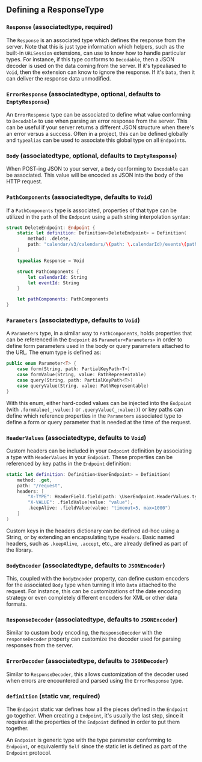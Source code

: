 ## Defining a ResponseType

### `Response` (associatedtype, required)

The `Response` is an associated type which defines the response from the server. Note that this is just type information which helpers, such as the built-in `URLSession` extensions, can use to know how to handle particular types. For instance, if this type conforms to `Decodable`, then a JSON decoder is used on the data coming from the server. If it's typealiased to `Void`, then the extension can know to ignore the response. If it's `Data`, then it can deliver the response data unmodified.

### `ErrorResponse` (associatedtype, optional, defaults to `EmptyResponse`)

An `ErrorResponse` type can be associated to define what value conforming to `Decodable` to use when parsing an error response from the server. This can be useful if your server returns a different JSON structure when there's an error versus a success. Often in a project, this can be defined globally and `typealias` can be used to associate this global type on all `Endpoint`s.

### `Body` (associatedtype, optional, defaults to `EmptyResponse`)

When POST-ing JSON to your server, a `Body` conforming to `Encodable` can be associated. This value will be encoded as JSON into the body of the HTTP request.

### `PathComponents` (associatedtype, defaults to `Void`)

If a `PathComponents` type is associated, properties of that type can be utilized in the `path` of the `Endpoint` using a path string interpolation syntax:

```Swift
struct DeleteEndpoint: Endpoint {
    static let definition: Definition<DeleteEndpoint> = Definition(
        method: .delete,
        path: "calendar/v3/calendars/\(path: \.calendarId)/events\(path: \.eventId)"
    )

    typealias Response = Void

    struct PathComponents {
        let calendarId: String
        let eventId: String
    }

    let pathComponents: PathComponents
}
```

### `Parameters` (associatedtype, defaults to `Void`)

A `Parameters` type, in a similar way to `PathComponents`, holds properties that can be referenced in the `Endpoint` as `Parameter<Parameters>` in order to define form parameters used in the body or query parameters attached to the URL. The enum type is defined as:

```Swift
public enum Parameter<T> {
    case form(String, path: PartialKeyPath<T>)
    case formValue(String, value: PathRepresentable)
    case query(String, path: PartialKeyPath<T>)
    case queryValue(String, value: PathRepresentable)
}
```

With this enum, either hard-coded values can be injected into the `Endpoint` (with `.formValue(_:value:)` or `.queryValue(_:value:)`) or key paths can define which reference properties in the `Parameters` associated type to define a form or query parameter that is needed at the time of the request.

### `HeaderValues` (associatedtype, defaults to `Void`)

Custom headers can be included in your `Endpoint` definition by associating a type with `HeaderValues` in your `Endpoint`. These properties can be referenced by key paths in the `Endpoint` definition:

```Swift
static let definition: Definition<UserEndpoint> = Definition(
    method: .get,
    path: "/request",
    headers: [
        "X-TYPE": HeaderField.field(path: \UserEndpoint.HeaderValues.type),
        "X-VALUE": .fieldValue(value: "value"),
        .keepAlive: .fieldValue(value: "timeout=5, max=1000")
    ]
)
```

Custom keys in the headers dictionary can be defined ad-hoc using a String, or by extending an encapsulating type `Headers`. Basic named headers, such as `.keepAlive`, `.accept`, etc., are already defined as part of the library.

### `BodyEncoder` (associatedtype, defaults to `JSONEncoder`)

This, coupled with the `bodyEncoder` property, can define custom encoders for the associated `Body` type when turning it into `Data` attached to the request. For instance, this can be customizations of the date encoding strategy or even completely different encoders for XML or other data formats.

### `ResponseDecoder` (associatedtype, defaults to `JSONEncoder`)

Similar to custom body encoding, the `ResponseDecoder` with the `responseDecoder` property can customize the decoder used for parsing responses from the server.

### `ErrorDecoder` (associatedtype, defaults to `JSONDecoder`)

Similar to `ResponseDecoder`, this allows customization of the decoder used when errors are encountered and parsed using the `ErrorResponse` type.

### `definition` (static var, required)

The `Endpoint` static var defines how all the pieces defined in the `Endpoint` go together. When creating a `Endpoint`, it's usually the last step, since it requires all the properties of the `Endpoint` defined in order to put them together.

An `Endpoint` is generic type with the type parameter conforming to `Endpoint`, or equivalently `Self` since the static let is defined as part of the `Endpoint` protocol.
